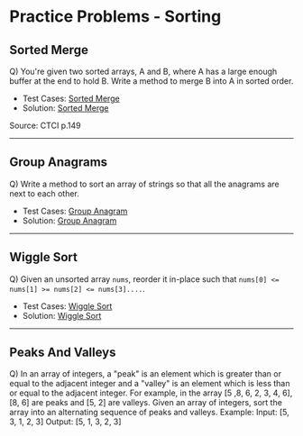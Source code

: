 # Practice Problems - Sorting

## Sorted Merge
Q) You're given two sorted arrays, A and B, where A has a large enough buffer at the end to hold B. Write a method to merge B into A in sorted order.


- Test Cases: [Sorted Merge]((./sorted_merge_test.py))
- Solution: [Sorted Merge](./sorted_merge.py)

Source: CTCI p.149
***

## Group Anagrams
Q) Write a method to sort an array of strings so that all the anagrams are next to each other.

- Test Cases: [Group Anagram](./group_anagram_test.py)
- Solution: [Group Anagram](./group_anagram.py)

***

## Wiggle Sort
Q) Given an unsorted array `nums`, reorder it in-place such that `nums[0] <= nums[1] >= nums[2] <= nums[3]....`.

- Test Cases: [Wiggle Sort](./wiggle_sort_test.py)
- Solution: [Wiggle Sort](./wiggle_sort.py)

***

## Peaks And Valleys
Q) In an array of integers, a "peak" is an element which is greater than or equal to the adjacent integer and a "valley" is an element which is less than or equal to the adjacent integer. For example, in the array [5 ,8, 6, 2, 3, 4, 6], [8, 6] are peaks and [5, 2] are valleys. Given an array of integers, sort the array into an alternating sequence of peaks and valleys.
Example:
Input: [5, 3, 1, 2, 3]
Output: [5, 1, 3, 2, 3]
